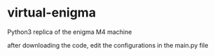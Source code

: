 # virtual-enigma
Python3 replica of the enigma M4 machine

after downloading the code, edit the configurations in the main.py file
